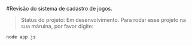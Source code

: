 #Revisão do sistema de cadastro de jogos.

> Status do projeto: Em desenvolvimento. 
Para rodar esse projeto na sua máruina, por favor digite:
```
node app.js
```
